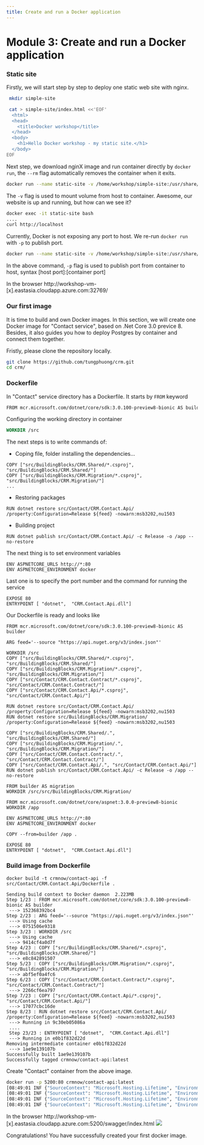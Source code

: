 ```yaml
---
title: Create and run a Docker application
---
```


# Module 3: Create and run a Docker application

### Static site
Firstly, we will start step by step to deploy one static web site with nginx.
```bash
 mkdir simple-site

 cat > simple-site/index.html <<'EOF'
  <html>
  <head>
    <title>Docker workshop</title>
  </head>
  <body>
    <h1>Hello Docker workshop - my static site.</h1>
  </body>
EOF
```
Next step, we download nginX image and run container directly by `docker run`, the `--rm` flag automatically removes the container when it exits.
```bash
docker run --name static-site -v /home/workshop/simple-site:/usr/share/nginx/html:ro --rm nginx
```
The `-v` flag is used to mount volume from host to container. Awesome, our website is up and running, but how can we see it?
``` bash
docker exec -it static-site bash
....
curl http://localhost
```
Currently, Docker is not exposing any port to host. We re-run `docker run` with `-p` to publish port.
```bash
docker run --name static-site -v /home/workshop/simple-site:/usr/share/nginx/html:ro -p 32769:80 -d nginx
```
In the above command, `-p` flag is used to publish port from container to host, syntax [host port]:[container port]

In the browser http://workshop-vm-[x].eastasia.cloudapp.azure.com:32769/

### Our first image
It is time to build and own Docker images. In this section, we will create one Docker image for "Contact service", based on .Net Core 3.0 previce 8. Besides, it also guides you how to deploy Postgres by container and connect them together.

Fristly, please clone the repository locally.
```bash
git clone https://github.com/tungphuong/crm.git
cd crm/
```

### Dockerfile
In "Contact" service directory has a Dockerfile. It starts by `FROM` keyword
```bash
FROM mcr.microsoft.com/dotnet/core/sdk:3.0.100-preview8-bionic AS builder
```
Configuring the working directory in container
```Dockerfile
WORKDIR /src
``` 
The next steps is to write commands of:
- Coping file, folder installing the dependencies...
```
COPY ["src/BuildingBlocks/CRM.Shared/*.csproj", "src/BuildingBlocks/CRM.Shared/"]
COPY ["src/BuildingBlocks/CRM.Migration/*.csproj", "src/BuildingBlocks/CRM.Migration/"]
...
```
- Restoring packages
```
RUN dotnet restore src/Contact/CRM.Contact.Api/ /property:Configuration=Release ${feed} -nowarn:msb3202,nu1503
```
- Building project
```
RUN dotnet publish src/Contact/CRM.Contact.Api/ -c Release -o /app --no-restore
```
The next thing is to set environment variables
```
ENV ASPNETCORE_URLS http://*:80
ENV ASPNETCORE_ENVIRONMENT docker
```
Last one is to specify the port number and the command for running the service
```
EXPOSE 80
ENTRYPOINT [ "dotnet",  "CRM.Contact.Api.dll"]
```
Our Dockerfile is ready and looks like
```
FROM mcr.microsoft.com/dotnet/core/sdk:3.0.100-preview8-bionic AS builder

ARG feed='--source "https://api.nuget.org/v3/index.json"'

WORKDIR /src
COPY ["src/BuildingBlocks/CRM.Shared/*.csproj", "src/BuildingBlocks/CRM.Shared/"]
COPY ["src/BuildingBlocks/CRM.Migration/*.csproj", "src/BuildingBlocks/CRM.Migration/"]
COPY ["src/Contact/CRM.Contact.Contract/*.csproj", "src/Contact/CRM.Contact.Contract/"]
COPY ["src/Contact/CRM.Contact.Api/*.csproj", "src/Contact/CRM.Contact.Api/"]

RUN dotnet restore src/Contact/CRM.Contact.Api/ /property:Configuration=Release ${feed} -nowarn:msb3202,nu1503
RUN dotnet restore src/BuildingBlocks/CRM.Migration/ /property:Configuration=Release ${feed} -nowarn:msb3202,nu1503

COPY ["src/BuildingBlocks/CRM.Shared/.", "src/BuildingBlocks/CRM.Shared/"]
COPY ["src/BuildingBlocks/CRM.Migration/.", "src/BuildingBlocks/CRM.Migration/"]
COPY ["src/Contact/CRM.Contact.Contract/.", "src/Contact/CRM.Contact.Contract/"]
COPY ["src/Contact/CRM.Contact.Api/.", "src/Contact/CRM.Contact.Api/"]
RUN dotnet publish src/Contact/CRM.Contact.Api/ -c Release -o /app --no-restore

FROM builder AS migration
WORKDIR /src/src/BuildingBlocks/CRM.Migration/

FROM mcr.microsoft.com/dotnet/core/aspnet:3.0.0-preview8-bionic
WORKDIR /app

ENV ASPNETCORE_URLS http://*:80
ENV ASPNETCORE_ENVIRONMENT docker

COPY --from=builder /app .

EXPOSE 80
ENTRYPOINT [ "dotnet",  "CRM.Contact.Api.dll"]
```
### Build image from Dockerfile
```
docker build -t crmnow/contact-api -f src/Contact/CRM.Contact.Api/Dockerfile .

Sending build context to Docker daemon  2.223MB
Step 1/23 : FROM mcr.microsoft.com/dotnet/core/sdk:3.0.100-preview8-bionic AS builder
 ---> 152368392bc4
Step 2/23 : ARG feed='--source "https://api.nuget.org/v3/index.json"'
 ---> Using cache
 ---> 0751506e9318
Step 3/23 : WORKDIR /src
 ---> Using cache
 ---> 9414cf4a0d7f
Step 4/23 : COPY ["src/BuildingBlocks/CRM.Shared/*.csproj", "src/BuildingBlocks/CRM.Shared/"]
 ---> e8c842891507
Step 5/23 : COPY ["src/BuildingBlocks/CRM.Migration/*.csproj", "src/BuildingBlocks/CRM.Migration/"]
 ---> abf5ef0a4fc6
Step 6/23 : COPY ["src/Contact/CRM.Contact.Contract/*.csproj", "src/Contact/CRM.Contact.Contract/"]
 ---> 2266cf6ea797
Step 7/23 : COPY ["src/Contact/CRM.Contact.Api/*.csproj", "src/Contact/CRM.Contact.Api/"]
 ---> 17077cbc16de
Step 8/23 : RUN dotnet restore src/Contact/CRM.Contact.Api/ /property:Configuration=Release ${feed} -nowarn:msb3202,nu1503
 ---> Running in 9c30eb05086a
 ....
 Step 23/23 : ENTRYPOINT [ "dotnet",  "CRM.Contact.Api.dll"]
 ---> Running in e0b1f832d22d
Removing intermediate container e0b1f832d22d
 ---> 1ae9e139107b
Successfully built 1ae9e139107b
Successfully tagged crmnow/contact-api:latest
```
Create "Contact" container from the above image.
```bash
docker run -p 5200:80 crmnow/contact-api:latest
[08:49:01 INF {"SourceContext": "Microsoft.Hosting.Lifetime", "Environment": "docker", "ApplicationName": "Contact-Service"}] Now listening on: http://[::]:80
[08:49:01 INF {"SourceContext": "Microsoft.Hosting.Lifetime", "Environment": "docker", "ApplicationName": "Contact-Service"}] Application started. Press Ctrl+C to shut down.
[08:49:01 INF {"SourceContext": "Microsoft.Hosting.Lifetime", "Environment": "docker", "ApplicationName": "Contact-Service"}] Hosting environment: docker
[08:49:01 INF {"SourceContext": "Microsoft.Hosting.Lifetime", "Environment": "docker", "ApplicationName": "Contact-Service"}] Content root path: /app
```
In the browser http://workshop-vm-[x].eastasia.cloudapp.azure.com:5200/swagger/index.html
![](/acw-containerization/contact-swagger.png) 

Congratulations! You have successfully created your first docker image.